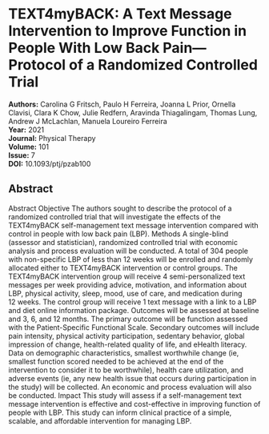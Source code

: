 # TEXT4myBACK: A Text Message Intervention to Improve Function in People With Low Back Pain—Protocol of a Randomized Controlled Trial

**Authors:** Carolina G Fritsch, Paulo H Ferreira, Joanna L Prior, Ornella Clavisi, Clara K Chow, Julie Redfern, Aravinda Thiagalingam, Thomas Lung, Andrew J McLachlan, Manuela Loureiro Ferreira  
**Year:** 2021  
**Journal:** Physical Therapy  
**Volume:** 101  
**Issue:** 7  
**DOI:** 10.1093/ptj/pzab100  

## Abstract
Abstract                                 Objective                  The authors sought to describe the protocol of a randomized controlled trial that will investigate the effects of the TEXT4myBACK self-management text message intervention compared with control in people with low back pain (LBP).                                                Methods                  A single-blind (assessor and statistician), randomized controlled trial with economic analysis and process evaluation will be conducted. A total of 304 people with non-specific LBP of less than 12 weeks will be enrolled and randomly allocated either to TEXT4myBACK intervention or control groups. The TEXT4myBACK intervention group will receive 4 semi-personalized text messages per week providing advice, motivation, and information about LBP, physical activity, sleep, mood, use of care, and medication during 12 weeks. The control group will receive 1 text message with a link to a LBP and diet online information package. Outcomes will be assessed at baseline and 3, 6, and 12 months. The primary outcome will be function assessed with the Patient-Specific Functional Scale. Secondary outcomes will include pain intensity, physical activity participation, sedentary behavior, global impression of change, health-related quality of life, and eHealth literacy. Data on demographic characteristics, smallest worthwhile change (ie, smallest function scored needed to be achieved at the end of the intervention to consider it to be worthwhile), health care utilization, and adverse events (ie, any new health issue that occurs during participation in the study) will be collected. An economic and process evaluation will also be conducted.                                                Impact                  This study will assess if a self-management text message intervention is effective and cost-effective in improving function of people with LBP. This study can inform clinical practice of a simple, scalable, and affordable intervention for managing LBP.

